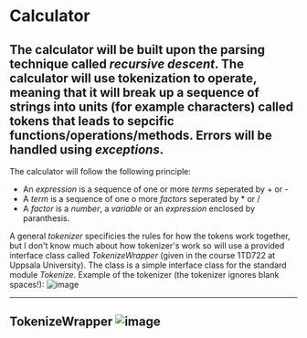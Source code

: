 # Calculator

The calculator will be built upon the parsing technique called *recursive descent*. The calculator will use tokenization to operate, meaning that it will break up a sequence of strings into units (for example characters) called tokens that leads to sepcific functions/operations/methods. Errors will be handled using *exceptions*.
-----------------------------------------------------------------------------------------------------------
The calculator will follow the following principle:
* An *expression* is a sequence of one or more *terms* seperated by + or -
* A *term* is a sequence of one o more *factors* seperated by * or /
* A *factor* is a *number*, a *variable* or an *expression* enclosed by paranthesis.

A general *tokenizer* specificies the rules for how the tokens work together, but I don't know much about how tokenizer's work so will use a provided interface class called *TokenizeWrapper* (given in the course 1TD722 at Uppsala University). The class is a simple interface class for the standard module *Tokenize*. Example of the tokenizer (the tokenizer ignores blank spaces!):
![image](https://github.com/AcheronEiden/Calculator/assets/76567363/ff7d08c8-907d-4be7-9f1f-f45b3b48114b)

-----------------------------------------------------------------------------------------------------------
**TokenizeWrapper**
![image](https://github.com/AcheronEiden/Calculator/assets/76567363/8378e5fb-725f-483d-88ac-33f320733dce)
-----------------------------------------------------------------------------------------------------------
